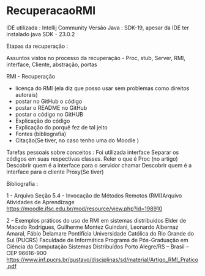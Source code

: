 # RecuperacaoRMI

IDE utilizada :  Intellij Community
Versão Java : SDK-19, apesar da IDE ter instalado java SDK - 23.0.2



Etapas da recuperação : 

Assuntos vistos no processo da recuperação - 
Proc, stub, Server, RMI,  interface, Cliente, abstração, portas 

RMI -  Recuperação 
- licença do RMI (ela diz que posso usar sem problemas como direitos autorais)
- postar no GitHub o código
- postar o README no GitHub
- postar o código no GitHUB
- Explicação do código 
- Explicação do porquê fez de tal jeito
- Fontes (bibliografia)
- Citação(Se tiver, no caso tenho uma do Moodle )

Tarefas pessoais sobre conceitos :
Foi utilizada interface 
Separar os códigos em suas respectivas classes.
Reler o que é Proc (no artigo)   
Descobrir quem é a interface para o servidor chamar
Descobrir quem é a interface para o cliente
Proxy(Se tiver)



Bibliografia : 

1 -
Arquivo
Seção 5.4 - Invocação de Métodos Remotos (RMI)Arquivo
 Atividades de Aprendizage
https://moodle.ifsc.edu.br/mod/resource/view.php?id=198910

2 - 
Exemplos práticos do uso de RMI em sistemas distribuídos
Elder de Macedo Rodrigues, Guilherme Montez Guindani, Leonardo Albernaz Amaral, Fábio Delamare
Pontifícia Universidade Católica do Rio Grande do Sul (PUCRS)
Faculdade de Informática Programa de Pós-Graduação em Ciência da Computação
Sistemas Distribuídos
Porto Alegre/RS – Brasil – CEP 96616-900
https://www.inf.pucrs.br/gustavo/disciplinas/sd/material/Artigo_RMI_Pratico.pdf

